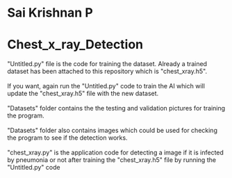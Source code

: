 # Sai Krishnan P
# Chest_x_ray_Detection

"Untitled.py" file is the code for training the dataset. Already a trained dataset has been attached to this repository which is "chest_xray.h5".
</br></br>
If you want, again run the "Untitled.py" code to train the AI which will update the "chest_xray.h5" file with the new dataset.
</br></br>
"Datasets" folder contains the the testing and validation pictures for training the program.
</br></br>
"Datasets" folder also contains images which could be used for checking the program to see if the detection works.
</br></br>
"chest_xray.py" is the application code for detecting a image if it is infected by pneumonia or not after training the "chest_xray.h5" file by running the "Untitled.py" code
